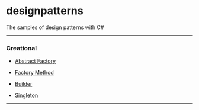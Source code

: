 # designpatterns

The samples of design patterns with C#


----

### Creational

* [Abstract Factory](https://github.com/halukaksoy/designpatterns/tree/master/AbstractFactory)

* [Factory Method](https://github.com/halukaksoy/designpatterns/tree/master/FactoryMethod)

* [Builder](https://github.com/halukaksoy/designpatterns/tree/master/Builder)

* [Singleton](https://github.com/halukaksoy/designpatterns/tree/master/Singleton)


----
